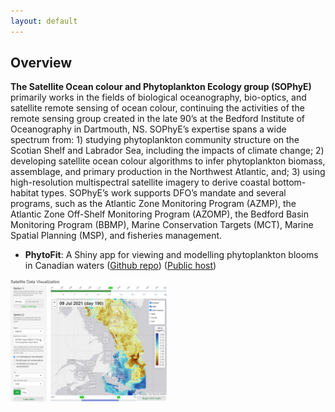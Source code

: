 ```yaml
---
layout: default
---
```


## Overview

<b>The Satellite Ocean colour and Phytoplankton Ecology group (SOPhyE)</b> primarily works in the fields of biological oceanography, bio-optics, and satellite remote sensing of ocean colour, continuing the activities of the remote sensing group created in the late 90’s at the Bedford Institute of Oceanography in Dartmouth, NS. SOPhyE’s expertise spans a wide spectrum from: 1) studying phytoplankton community structure on the Scotian Shelf and Labrador Sea, including the impacts of climate change; 2) developing satellite ocean colour algorithms to infer phytoplankton biomass, assemblage, and primary production in the Northwest Atlantic, and; 3) using high-resolution multispectral satellite imagery to derive coastal bottom-habitat types. SOPhyE’s work supports DFO’s mandate and several programs, such as the Atlantic Zone Monitoring Program (AZMP), the Atlantic Zone Off-Shelf Monitoring Program (AZOMP), the Bedford Basin Monitoring Program (BBMP), Marine Conservation Targets (MCT), Marine Spatial Planning (MSP), and fisheries management.  



* <b>PhytoFit</b>: A Shiny app for viewing and modelling phytoplankton blooms in Canadian waters ([Github repo](https://github.com/BIO-RSG/PhytoFit)) ([Public host](https://cioosatlantic.ca/phytofit/))  

<a target="_blank" href="images/sophye_poster_phytofit_01.png">
<img src="images/sophye_poster_phytofit_01.png" alt="Screencap of the PhytoFit app" width="250"/>
</a>

